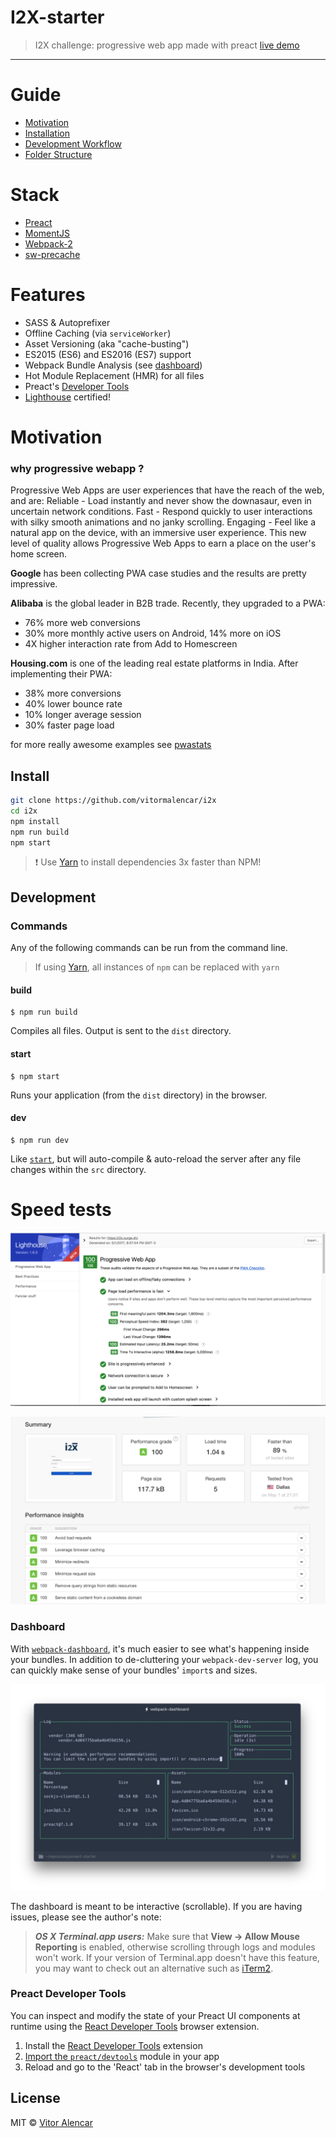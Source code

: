 # I2X-starter
> I2X challenge: progressive web app made with preact  [live demo](https://i2x-app.herokuapp.com/)

---

# Guide
- [Motivation](#motivation)
- [Installation](#install)
- [Development Workflow](#Development)
- [Folder Structure](#structure)

# Stack
- [Preact](https://preactjs.com/)
- [MomentJS](https://momentjs.com/)
- [Webpack-2](https://webpack.js.org/)
- [sw-precache](https://github.com/GoogleChrome/sw-precache)

# Features
* SASS & Autoprefixer
* Offline Caching (via `serviceWorker`)
* Asset Versioning (aka "cache-busting")
* ES2015 (ES6) and ES2016 (ES7) support
* Webpack Bundle Analysis (see [dashboard](#dashboard))
* Hot Module Replacement (HMR) for all files
* Preact's [Developer Tools](#preact-developer-tools)
* [Lighthouse](https://github.com/GoogleChrome/lighthouse) certified!

# Motivation

### why progressive webapp ?

Progressive Web Apps are user experiences that have the reach of the web, and are:
Reliable - Load instantly and never show the downasaur, even in uncertain network conditions.
Fast - Respond quickly to user interactions with silky smooth animations and no janky scrolling.
Engaging - Feel like a natural app on the device, with an immersive user experience.
This new level of quality allows Progressive Web Apps to earn a place on the user's home screen.

**Google** has been collecting PWA case studies and the results are pretty impressive.

**Alibaba** is the global leader in B2B trade. Recently, they upgraded to a PWA:
  - 76% more web conversions
  - 30% more monthly active users on Android, 14% more on iOS
  - 4X higher interaction rate from Add to Homescreen

**Housing.com** is one of the leading real estate platforms in India. After implementing their PWA:
- 38% more conversions
- 40% lower bounce rate
- 10% longer average session
- 30% faster page load

for more really awesome examples see [pwastats](https://www.pwastats.com/)


## Install

```sh
git clone https://github.com/vitormalencar/i2x
cd i2x
npm install
npm run build
npm start
```

> :exclamation: Use [Yarn](https://yarnpkg.com/) to install dependencies 3x faster than NPM!


## Development

### Commands

Any of the following commands can be run from the command line.

> If using [Yarn](https://yarnpkg.com/), all instances of `npm` can be replaced with `yarn`

#### build

```
$ npm run build
```

Compiles all files. Output is sent to the `dist` directory.

#### start

```
$ npm start
```

Runs your application (from the `dist` directory) in the browser.

#### dev

```
$ npm run dev
```

Like [`start`](#start), but will auto-compile & auto-reload the server after any file changes within the `src` directory.

# Speed tests
 ![lightouse](docs/lg_score.png)

 ![pingdom](docs/pingdom_score.png)

### Dashboard

With [`webpack-dashboard`](https://github.com/FormidableLabs/webpack-dashboard), it's much easier to see what's happening inside your bundles. In addition to de-cluttering your `webpack-dev-server` log, you can quickly make sense of your bundles' `import`s and sizes.

![dashboard](docs/dev-dash.jpg)

The dashboard is meant to be interactive (scrollable). If you are having issues, please see the author's note:

> ***OS X Terminal.app users:*** Make sure that **View → Allow Mouse Reporting** is enabled, otherwise scrolling through logs and modules won't work. If your version of Terminal.app doesn't have this feature, you may want to check out an alternative such as [iTerm2](https://www.iterm2.com/index.html).

### Preact Developer Tools

You can inspect and modify the state of your Preact UI components at runtime using the [React Developer Tools](https://github.com/facebook/react-devtools) browser extension.

1. Install the [React Developer Tools](https://github.com/facebook/react-devtools) extension
2. [Import the `preact/devtools`](src/index.js#L21) module in your app
3. Reload and go to the 'React' tab in the browser's development tools

## License

MIT © [Vitor Alencar](https://vitormalencar.com)
